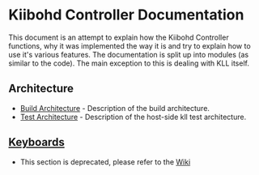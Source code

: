 # Kiibohd Controller Documentation

This document is an attempt to explain how the Kiibohd Controller functions, why it was implemented the way it is and try to explain how to use it's various features.
The documentation is split up into modules (as similar to the code).
The main exception to this is dealing with KLL itself.


## Architecture

* [Build Architecture](BuildArchitecture.md) - Description of the build architecture.
* [Test Architecture](TestArchitecture.md) - Description of the host-side kll test architecture.


## [Keyboards](Keyboards)

* This section is deprecated, please refer to the [Wiki](https://kiibohd.github.io/wiki/#/Quickstart)
